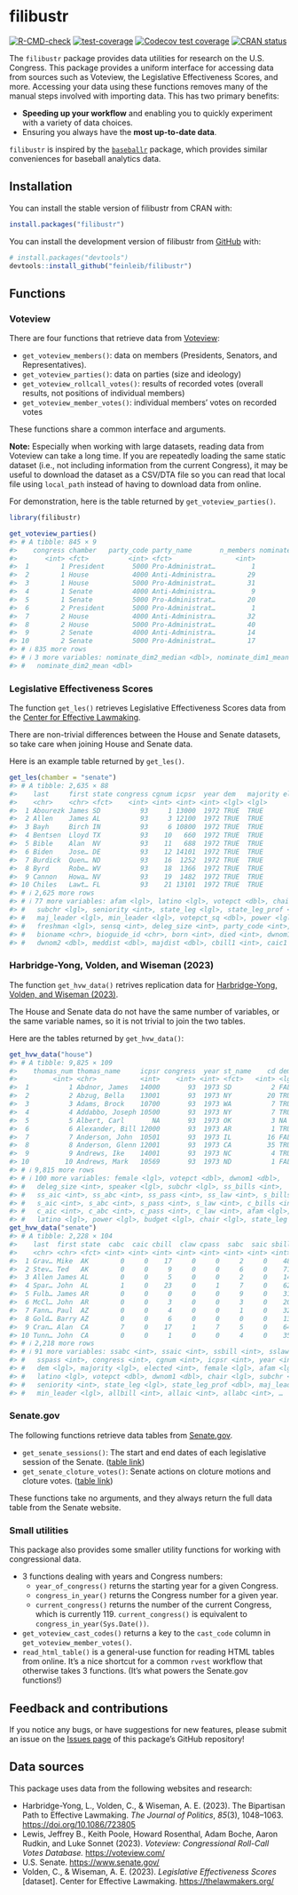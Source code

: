 
<!-- README.md is generated from README.Rmd. Please edit that file -->

# filibustr

<!-- badges: start -->

[![R-CMD-check](https://github.com/feinleib/filibustr/actions/workflows/R-CMD-check.yaml/badge.svg)](https://github.com/feinleib/filibustr/actions/workflows/R-CMD-check.yaml)
[![test-coverage](https://github.com/feinleib/filibustr/actions/workflows/test-coverage.yaml/badge.svg)](https://github.com/feinleib/filibustr/actions/workflows/test-coverage.yaml)
[![Codecov test
coverage](https://codecov.io/gh/feinleib/filibustr/branch/main/graph/badge.svg)](https://app.codecov.io/gh/feinleib/filibustr?branch=main)
[![CRAN
status](https://www.r-pkg.org/badges/version/filibustr)](https://CRAN.R-project.org/package=filibustr)
<!-- badges: end -->

The `filibustr` package provides data utilities for research on the U.S.
Congress. This package provides a uniform interface for accessing data
from sources such as Voteview, the Legislative Effectiveness Scores, and
more. Accessing your data using these functions removes many of the
manual steps involved with importing data. This has two primary
benefits:

- **Speeding up your workflow** and enabling you to quickly experiment
  with a variety of data choices.
- Ensuring you always have the **most up-to-date data**.

`filibustr` is inspired by the
[`baseballr`](https://github.com/BillPetti/baseballr) package, which
provides similar conveniences for baseball analytics data.

## Installation

You can install the stable version of filibustr from CRAN with:

``` r
install.packages("filibustr")
```

You can install the development version of filibustr from
[GitHub](https://github.com/) with:

``` r
# install.packages("devtools")
devtools::install_github("feinleib/filibustr")
```

## Functions

### Voteview

There are four functions that retrieve data from
[Voteview](https://voteview.com/data):

- `get_voteview_members()`: data on members (Presidents, Senators, and
  Representatives).
- `get_voteview_parties()`: data on parties (size and ideology)
- `get_voteview_rollcall_votes()`: results of recorded votes (overall
  results, not positions of individual members)
- `get_voteview_member_votes()`: individual members’ votes on recorded
  votes

These functions share a common interface and arguments.

**Note:** Especially when working with large datasets, reading data from
Voteview can take a long time. If you are repeatedly loading the same
static dataset (i.e., not including information from the current
Congress), it may be useful to download the dataset as a CSV/DTA file so
you can read that local file using `local_path` instead of having to
download data from online.

For demonstration, here is the table returned by
`get_voteview_parties()`.

``` r
library(filibustr)

get_voteview_parties()
#> # A tibble: 845 × 9
#>    congress chamber   party_code party_name       n_members nominate_dim1_median
#>       <int> <fct>          <int> <fct>                <int>                <dbl>
#>  1        1 President       5000 Pro-Administrat…         1               NA    
#>  2        1 House           4000 Anti-Administra…        29                0.018
#>  3        1 House           5000 Pro-Administrat…        31                0.576
#>  4        1 Senate          4000 Anti-Administra…         9               -0.238
#>  5        1 Senate          5000 Pro-Administrat…        20                0.427
#>  6        2 President       5000 Pro-Administrat…         1               NA    
#>  7        2 House           4000 Anti-Administra…        32               -0.022
#>  8        2 House           5000 Pro-Administrat…        40                0.533
#>  9        2 Senate          4000 Anti-Administra…        14               -0.392
#> 10        2 Senate          5000 Pro-Administrat…        17                0.446
#> # ℹ 835 more rows
#> # ℹ 3 more variables: nominate_dim2_median <dbl>, nominate_dim1_mean <dbl>,
#> #   nominate_dim2_mean <dbl>
```

### Legislative Effectiveness Scores

The function `get_les()` retrieves Legislative Effectiveness Scores data
from the [Center for Effective Lawmaking](https://thelawmakers.org).

There are non-trivial differences between the House and Senate datasets,
so take care when joining House and Senate data.

Here is an example table returned by `get_les()`.

``` r
get_les(chamber = "senate")
#> # A tibble: 2,635 × 88
#>    last     first state congress cgnum icpsr  year dem   majority elected female
#>    <chr>    <chr> <fct>    <int> <int> <int> <int> <lgl> <lgl>      <int> <lgl> 
#>  1 Abourezk James SD          93     1 13000  1972 TRUE  TRUE        1972 FALSE 
#>  2 Allen    James AL          93     3 12100  1972 TRUE  TRUE        1968 FALSE 
#>  3 Bayh     Birch IN          93     6 10800  1972 TRUE  TRUE        1962 FALSE 
#>  4 Bentsen  Lloyd TX          93    10   660  1972 TRUE  TRUE        1970 FALSE 
#>  5 Bible    Alan  NV          93    11   688  1972 TRUE  TRUE        1954 FALSE 
#>  6 Biden    Jose… DE          93    12 14101  1972 TRUE  TRUE        1972 FALSE 
#>  7 Burdick  Quen… ND          93    16  1252  1972 TRUE  TRUE        1960 FALSE 
#>  8 Byrd     Robe… WV          93    18  1366  1972 TRUE  TRUE        1958 FALSE 
#>  9 Cannon   Howa… NV          93    19  1482  1972 TRUE  TRUE        1958 FALSE 
#> 10 Chiles   Lawt… FL          93    21 13101  1972 TRUE  TRUE        1970 FALSE 
#> # ℹ 2,625 more rows
#> # ℹ 77 more variables: afam <lgl>, latino <lgl>, votepct <dbl>, chair <lgl>,
#> #   subchr <lgl>, seniority <int>, state_leg <lgl>, state_leg_prof <dbl>,
#> #   maj_leader <lgl>, min_leader <lgl>, votepct_sq <dbl>, power <lgl>,
#> #   freshman <lgl>, sensq <int>, deleg_size <int>, party_code <int>,
#> #   bioname <chr>, bioguide_id <chr>, born <int>, died <int>, dwnom1 <dbl>,
#> #   dwnom2 <dbl>, meddist <dbl>, majdist <dbl>, cbill1 <int>, caic1 <int>, …
```

### Harbridge-Yong, Volden, and Wiseman (2023)

The function `get_hvw_data()` retrives replication data for
[Harbridge-Yong, Volden, and Wiseman
(2023)](https://doi.org/10.1086/723805).

The House and Senate data do not have the same number of variables, or
the same variable names, so it is not trivial to join the two tables.

Here are the tables returned by `get_hvw_data()`:

``` r
get_hvw_data("house")
#> # A tibble: 9,825 × 109
#>    thomas_num thomas_name     icpsr congress  year st_name    cd dem   elected
#>         <int> <chr>           <int>    <int> <int> <fct>   <int> <lgl>   <int>
#>  1          1 Abdnor, James   14000       93  1973 SD          2 FALSE    1972
#>  2          2 Abzug, Bella    13001       93  1973 NY         20 TRUE     1970
#>  3          3 Adams, Brock    10700       93  1973 WA          7 TRUE     1964
#>  4          4 Addabbo, Joseph 10500       93  1973 NY          7 TRUE     1960
#>  5          5 Albert, Carl       NA       93  1973 OK          3 NA       1946
#>  6          6 Alexander, Bill 12000       93  1973 AR          1 TRUE     1968
#>  7          7 Anderson, John  10501       93  1973 IL         16 FALSE    1960
#>  8          8 Anderson, Glenn 12001       93  1973 CA         35 TRUE     1968
#>  9          9 Andrews, Ike    14001       93  1973 NC          4 TRUE     1972
#> 10         10 Andrews, Mark   10569       93  1973 ND          1 FALSE    1963
#> # ℹ 9,815 more rows
#> # ℹ 100 more variables: female <lgl>, votepct <dbl>, dwnom1 <dbl>,
#> #   deleg_size <int>, speaker <lgl>, subchr <lgl>, ss_bills <int>,
#> #   ss_aic <int>, ss_abc <int>, ss_pass <int>, ss_law <int>, s_bills <int>,
#> #   s_aic <int>, s_abc <int>, s_pass <int>, s_law <int>, c_bills <int>,
#> #   c_aic <int>, c_abc <int>, c_pass <int>, c_law <int>, afam <lgl>,
#> #   latino <lgl>, power <lgl>, budget <lgl>, chair <lgl>, state_leg <lgl>, …
get_hvw_data("senate")
#> # A tibble: 2,228 × 104
#>    last  first state  cabc  caic cbill  claw cpass  sabc  saic sbill  slaw spass
#>    <chr> <chr> <fct> <int> <int> <int> <int> <int> <int> <int> <int> <int> <int>
#>  1 Grav… Mike  AK        0     0    17     0     0     2     0    48     0     1
#>  2 Stev… Ted   AK        0     0     9     0     0     6     0    71     3     6
#>  3 Allen James AL        0     0     5     0     0     2     0    14     0     1
#>  4 Spar… John  AL        1     0    23     0     1     7     0    62     0     7
#>  5 Fulb… James AR        0     0     0     0     0     9     0    31     3     8
#>  6 McCl… John  AR        0     0     3     0     0     3     0    20     1     2
#>  7 Fann… Paul  AZ        0     0     4     0     0     1     0    32     1     1
#>  8 Gold… Barry AZ        0     0     6     0     0     0     0    13     0     0
#>  9 Cran… Alan  CA        7     0    17     1     7     5     0    64     2     4
#> 10 Tunn… John  CA        0     0     1     0     0     4     0    35     0     1
#> # ℹ 2,218 more rows
#> # ℹ 91 more variables: ssabc <int>, ssaic <int>, ssbill <int>, sslaw <int>,
#> #   sspass <int>, congress <int>, cgnum <int>, icpsr <int>, year <int>,
#> #   dem <lgl>, majority <lgl>, elected <int>, female <lgl>, afam <lgl>,
#> #   latino <lgl>, votepct <dbl>, dwnom1 <dbl>, chair <lgl>, subchr <lgl>,
#> #   seniority <int>, state_leg <lgl>, state_leg_prof <dbl>, maj_leader <lgl>,
#> #   min_leader <lgl>, allbill <int>, allaic <int>, allabc <int>, …
```

### Senate.gov

The following functions retrieve data tables from
[Senate.gov](https://www.senate.gov).

- `get_senate_sessions()`: The start and end dates of each legislative
  session of the Senate. ([table
  link](https://www.senate.gov/legislative/DatesofSessionsofCongress.htm))
- `get_senate_cloture_votes()`: Senate actions on cloture motions and
  cloture votes. ([table
  link](https://www.senate.gov/legislative/cloture/clotureCounts.htm))

These functions take no arguments, and they always return the full data
table from the Senate website.

### Small utilities

This package also provides some smaller utility functions for working
with congressional data.

- 3 functions dealing with years and Congress numbers:
  - `year_of_congress()` returns the starting year for a given Congress.
  - `congress_in_year()` returns the Congress number for a given year.
  - `current_congress()` returns the number of the current Congress,
    which is currently 119. `current_congress()` is equivalent to
    `congress_in_year(Sys.Date())`.
- `get_voteview_cast_codes()` returns a key to the `cast_code` column in
  `get_voteview_member_votes()`.
- `read_html_table()` is a general-use function for reading HTML tables
  from online. It’s a nice shortcut for a common `rvest` workflow that
  otherwise takes 3 functions. (It’s what powers the Senate.gov
  functions!)

## Feedback and contributions

If you notice any bugs, or have suggestions for new features, please
submit an issue on the [Issues
page](https://github.com/feinleib/filibustr/issues) of this package’s
GitHub repository!

## Data sources

This package uses data from the following websites and research:

- Harbridge-Yong, L., Volden, C., & Wiseman, A. E. (2023). The
  Bipartisan Path to Effective Lawmaking. *The Journal of Politics*,
  *85*(3), 1048–1063. <https://doi.org/10.1086/723805>
- Lewis, Jeffrey B., Keith Poole, Howard Rosenthal, Adam Boche, Aaron
  Rudkin, and Luke Sonnet (2023). *Voteview: Congressional Roll-Call
  Votes Database.* <https://voteview.com/>
- U.S. Senate. <https://www.senate.gov/>
- Volden, C., & Wiseman, A. E. (2023). *Legislative Effectiveness
  Scores* \[dataset\]. Center for Effective Lawmaking.
  <https://thelawmakers.org/>
